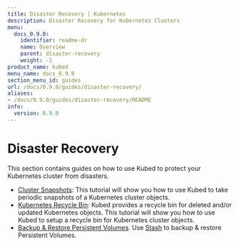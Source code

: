 ```yaml
---
title: Disaster Recovery | Kubernetes
description: Disaster Recovery for Kubernetes Clusters
menu:
  docs_0.9.0:
    identifier: readme-dr
    name: Overview
    parent: disaster-recovery
    weight: -1
product_name: kubed
menu_name: docs_0.9.0
section_menu_id: guides
url: /docs/0.9.0/guides/disaster-recovery/
aliases:
- /docs/0.9.0/guides/disaster-recovery/README
info:
  version: 0.9.0
---
```


# Disaster Recovery

This section contains guides on how to use Kubed to protect your Kubernetes cluster from disasters.

  - [Cluster Snapshots](/docs/0.9.0/guides/disaster-recovery/cluster-snapshot): This tutorial will show you how to use Kubed to take periodic snapshots of a Kubernetes cluster objects.
  - [Kubernetes Recycle Bin](/docs/0.9.0/guides/disaster-recovery/recycle-bin): Kubed provides a recycle bin for deleted and/or updated Kubernetes objects. This tutorial will show you how to use Kubed to setup a recycle bin for Kubernetes cluster objects.
  - [Backup & Restore Persistent Volumes](/docs/0.9.0/guides/disaster-recovery/stash). Use [Stash](https://appscode.com/products/stash) to backup & restore Persistent Volumes.
